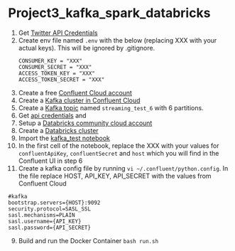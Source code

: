# Project3_kafka_spark_databricks

1. Get [Twitter API Credentials](https://developer.twitter.com/en/docs/twitter-api/getting-started/getting-access-to-the-twitter-api)
2. Create env file named `.env` with the below (replacing XXX with your actual keys). This will be ignored by .gitignore. 
   ```
   CONSUMER_KEY = "XXX"
   CONSUMER_SECRET = "XXX"
   ACCESS_TOKEN_KEY = "XXX"
   ACCESS_TOKEN_SECRET = "XXX"
   ```
3. Create a free [Confluent Cloud account](https://www.confluent.io/get-started/)
4. Create a [Kafka cluster in Confluent Cloud](https://docs.confluent.io/cloud/current/get-started/index.html#step-1-create-a-ak-cluster-in-ccloud)
5. Create a [Kafka topic](https://docs.confluent.io/cloud/current/get-started/index.html#step-2-create-a-ak-topic) named `streaming_test_6` with 6 partitions.
6. Get [api credentials](https://docs.confluent.io/cloud/current/access-management/authenticate/api-keys/api-keys.html) and 
7. Setup a [Databricks community cloud account](https://databricks.com/try-databricks)
8. Create a [Databricks cluster](https://docs.databricks.com/clusters/create.html)
9. Import the [kafka_test notebook](https://databricks-prod-cloudfront.cloud.databricks.com/public/4027ec902e239c93eaaa8714f173bcfc/3402980763131908/2678721410506964/1622946240933120/latest.html)
10. In the first cell of the notebook, replace the XXX with your values for `confluentApiKey`, `confluentSecret` and `host` which you will find in the Confluent UI in step 6
11. Create a kafka config file by running `vi ~/.confluent/python.config`. In the file replace HOST, API_KEY, API_SECRET with the values from Confluent Cloud
   ```
   #kafka
   bootstrap.servers={HOST}:9092
   security.protocol=SASL_SSL
   sasl.mechanisms=PLAIN
   sasl.username={API_KEY}
   sasl.password={API_SECRET}   
   ```
9. Build and run the Docker Container `bash run.sh`
